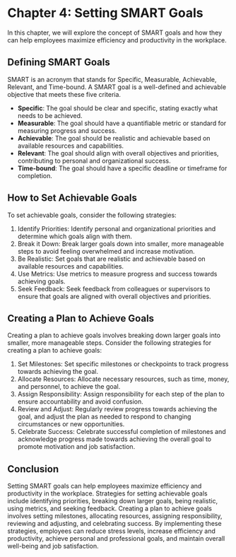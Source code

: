 Chapter 4: Setting SMART Goals
==============================

In this chapter, we will explore the concept of SMART goals and how they can help employees maximize efficiency and productivity in the workplace.

Defining SMART Goals
--------------------

SMART is an acronym that stands for Specific, Measurable, Achievable, Relevant, and Time-bound. A SMART goal is a well-defined and achievable objective that meets these five criteria.

* **Specific**: The goal should be clear and specific, stating exactly what needs to be achieved.
* **Measurable**: The goal should have a quantifiable metric or standard for measuring progress and success.
* **Achievable**: The goal should be realistic and achievable based on available resources and capabilities.
* **Relevant**: The goal should align with overall objectives and priorities, contributing to personal and organizational success.
* **Time-bound**: The goal should have a specific deadline or timeframe for completion.

How to Set Achievable Goals
---------------------------

To set achievable goals, consider the following strategies:

1. Identify Priorities: Identify personal and organizational priorities and determine which goals align with them.
2. Break it Down: Break larger goals down into smaller, more manageable steps to avoid feeling overwhelmed and increase motivation.
3. Be Realistic: Set goals that are realistic and achievable based on available resources and capabilities.
4. Use Metrics: Use metrics to measure progress and success towards achieving goals.
5. Seek Feedback: Seek feedback from colleagues or supervisors to ensure that goals are aligned with overall objectives and priorities.

Creating a Plan to Achieve Goals
--------------------------------

Creating a plan to achieve goals involves breaking down larger goals into smaller, more manageable steps. Consider the following strategies for creating a plan to achieve goals:

1. Set Milestones: Set specific milestones or checkpoints to track progress towards achieving the goal.
2. Allocate Resources: Allocate necessary resources, such as time, money, and personnel, to achieve the goal.
3. Assign Responsibility: Assign responsibility for each step of the plan to ensure accountability and avoid confusion.
4. Review and Adjust: Regularly review progress towards achieving the goal, and adjust the plan as needed to respond to changing circumstances or new opportunities.
5. Celebrate Success: Celebrate successful completion of milestones and acknowledge progress made towards achieving the overall goal to promote motivation and job satisfaction.

Conclusion
----------

Setting SMART goals can help employees maximize efficiency and productivity in the workplace. Strategies for setting achievable goals include identifying priorities, breaking down larger goals, being realistic, using metrics, and seeking feedback. Creating a plan to achieve goals involves setting milestones, allocating resources, assigning responsibility, reviewing and adjusting, and celebrating success. By implementing these strategies, employees can reduce stress levels, increase efficiency and productivity, achieve personal and professional goals, and maintain overall well-being and job satisfaction.
